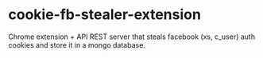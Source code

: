 # cookie-fb-stealer-extension
Chrome extension + API REST server that steals facebook (xs, c_user) auth cookies and store it in a mongo database.
